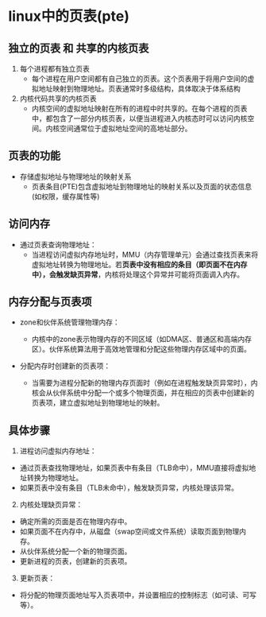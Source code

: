 # linux中的页表(pte)

## 独立的页表 和 共享的内核页表

1. 每个进程都有独立页表
   - 每个进程在用户空间都有自己独立的页表。这个页表用于将用户空间的虚拟地址映射到物理地址。页表通常时多级结构，具体取决于体系结构
2. 内核代码共享的内核页表
   - 内核空间的虚拟地址映射在所有的进程中时共享的。在每个进程的页表中，都包含了一部分内核页表，以便当进程进入内核态时可以访问内核空间。内核空间通常位于虚拟地址空间的高地址部分。

## 页表的功能
- 存储虚拟地址与物理地址的映射关系
    - 页表条目(PTE)包含虚拟地址到物理地址的映射关系以及页面的状态信息(如权限，缓存属性等)

## 访问内存

- 通过页表查询物理地址：
  - 当进程访问虚拟内存地址时，MMU（内存管理单元）会通过查找页表来将虚拟地址转换为物理地址。若**页表中没有相应的条目（即页面不在内存中），会触发缺页异常**，内核将处理这个异常并可能将页面调入内存。

## 内存分配与页表项

- zone和伙伴系统管理物理内存：
  - 内核中的zone表示物理内存的不同区域（如DMA区、普通区和高端内存区）。伙伴系统算法用于高效地管理和分配这些物理内存区域中的页面。

- 分配内存时创建新的页表项：
  - 当需要为进程分配新的物理内存页面时（例如在进程触发缺页异常时），内核会从伙伴系统中分配一个或多个物理页面，并在相应的页表中创建新的页表项，建立虚拟地址到物理地址的映射。

## 具体步骤
1. 进程访问虚拟内存地址：
- 通过页表查找物理地址，如果页表中有条目（TLB命中），MMU直接将虚拟地址转换为物理地址。
- 如果页表中没有条目（TLB未命中），触发缺页异常，内核处理该异常。

2. 内核处理缺页异常：
- 确定所需的页面是否在物理内存中。
- 如果页面不在内存中，从磁盘（swap空间或文件系统）读取页面到物理内存。
- 从伙伴系统分配一个新的物理页面。
- 更新进程的页表，创建新的页表项。

3. 更新页表：
- 将分配的物理页面地址写入页表项中，并设置相应的控制标志（如可读、可写等）。